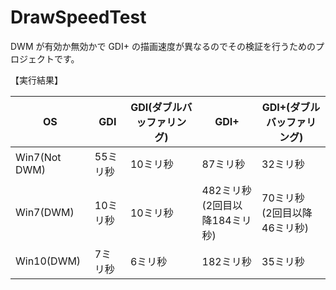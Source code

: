 # DrawSpeedTest
DWM が有効か無効かで GDI+ の描画速度が異なるのでその検証を行うためのプロジェクトです。

【実行結果】

|OS|GDI|GDI(ダブルバッファリング)|GDI+|GDI+(ダブルバッファリング)|
| --- | --- | --- | --- | --- |
|Win7(Not DWM)|55ミリ秒|10ミリ秒|87ミリ秒|32ミリ秒|
|Win7(DWM)|10ミリ秒|10ミリ秒|482ミリ秒<br />(2回目以降184ミリ秒)|70ミリ秒<br />(2回目以降46ミリ秒)|
|Win10(DWM)|7ミリ秒|6ミリ秒|182ミリ秒|35ミリ秒|
